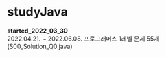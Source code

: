 # studyJava
 <b>started_2022_03_30</b>
 <br>
 2022.04.21. ~ 2022.06.08. 프로그래머스 1레벨 문제 55개 (S00_Solution_Q0.java)
